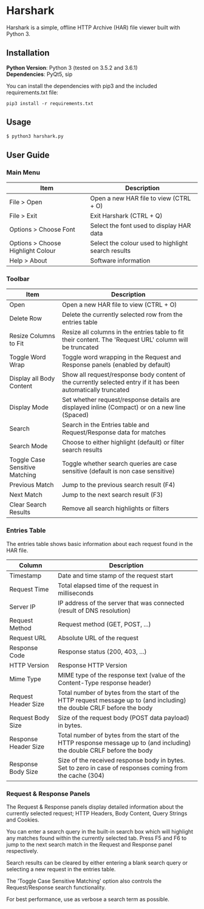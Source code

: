 # Harshark

Harshark is a simple, offline HTTP Archive (HAR) file viewer built with Python 3.

## Installation

**Python Version**: Python 3 (tested on 3.5.2 and 3.6.1)  
**Dependencies**: PyQt5, sip

You can install the dependencies with pip3 and the included requirements.txt file:
```
pip3 install -r requirements.txt
```

## Usage
```bash
$ python3 harshark.py
```
## User Guide

### Main Menu

| Item  | Description |
| ------------- | ------------- |
| File > Open  | Open a new HAR file to view (CTRL + O)  |
| File > Exit  | Exit Harshark (CTRL + Q)  |
| Options > Choose Font  | Select the font used to display HAR data  |
| Options > Choose Highlight Colour | Select the colour used to highlight search results  |
| Help > About | Software information  |

### Toolbar

| Item  | Description |
| ------------- | ------------- |
| Open  | Open a new HAR file to view (CTRL + O)  |
| Delete Row  | Delete the currently selected row from the entries table  |
| Resize Columns to Fit  | Resize all columns in the entries table to fit their content. The 'Request URL' column will be truncated  |
| Toggle Word Wrap | Toggle word wrapping in the Request and Response panels (enabled by default) |
| Display all Body Content | Show all request/response body content of the currently selected entry if it has been automatically truncated  |
| Display Mode | Set whether request/response details are displayed inline (Compact) or on a new line (Spaced)  |
| Search  | Search in the Entries table and Request/Response data for matches |
| Search Mode  | Choose to either highlight (default) or filter search results  |
| Toggle Case Sensitive Matching  | Toggle whether search queries are case sensitive (default is non case sensitive)  |
| Previous Match  | Jump to the previous search result (F4)  |
| Next Match  | Jump to the next search result (F3)  |
| Clear Search Results  | Remove all search highlights or filters  |

### Entries Table

The entries table shows basic information about each request found in the HAR file.

| Column  | Description |
| ------------- | ------------- |
| Timestamp  | Date and time stamp of the request start  |
| Request Time  | Total elapsed time of the request in milliseconds  |
| Server IP  | IP address of the server that was connected (result of DNS resolution)  |
| Request Method  | Request method (GET, POST, ...)  |
| Request URL  | Absolute URL of the request  |
| Response Code  | Response status (200, 403, ...)  |
| HTTP Version  | Response HTTP Version  |
| Mime Type  | MIME type of the response text (value of the Content-Type response header)  |
| Request Header Size  | Total number of bytes from the start of the HTTP request message up to (and including) the double CRLF before the body  |
| Request Body Size  | Size of the request body (POST data payload) in bytes.  |
| Response Header Size  | Total number of bytes from the start of the HTTP response message up to (and including) the double CRLF before the body  |
| Response Body Size  | Size of the received response body in bytes. Set to zero in case of responses coming from the cache (304)  |

### Request & Response Panels

The Request & Response panels display detailed information about the currently 
selected request; HTTP Headers, Body Content, Query Strings and Cookies.

You can enter a search query in the built-in search box which will highlight any
matches found within the currently selected tab. Press F5 and F6 to jump to the 
next search match in the Request and Response panel respectively.

Search results can be cleared by either entering a blank search query or selecting
a new request in the entries table.

The 'Toggle Case Sensitive Matching' option also controls the Request/Response 
search functionality.

For best performance, use as verbose a search term as possible.